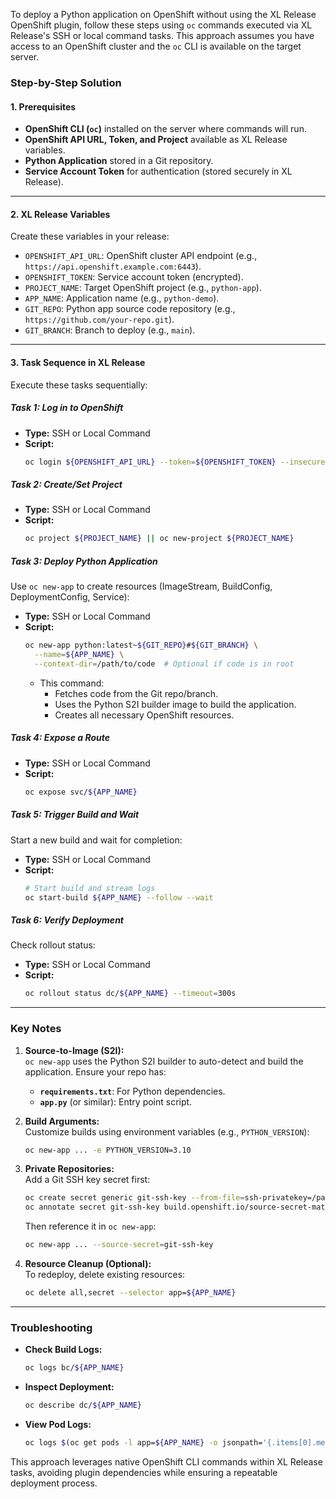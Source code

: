To deploy a Python application on OpenShift without using the XL Release OpenShift plugin, follow these steps using `oc` commands executed via XL Release's SSH or local command tasks. This approach assumes you have access to an OpenShift cluster and the `oc` CLI is available on the target server.

### **Step-by-Step Solution**
#### **1. Prerequisites**
- **OpenShift CLI (`oc`)** installed on the server where commands will run.
- **OpenShift API URL, Token, and Project** available as XL Release variables.
- **Python Application** stored in a Git repository.
- **Service Account Token** for authentication (stored securely in XL Release).

---

#### **2. XL Release Variables**
Create these variables in your release:
- `OPENSHIFT_API_URL`: OpenShift cluster API endpoint (e.g., `https://api.openshift.example.com:6443`).
- `OPENSHIFT_TOKEN`: Service account token (encrypted).
- `PROJECT_NAME`: Target OpenShift project (e.g., `python-app`).
- `APP_NAME`: Application name (e.g., `python-demo`).
- `GIT_REPO`: Python app source code repository (e.g., `https://github.com/your-repo.git`).
- `GIT_BRANCH`: Branch to deploy (e.g., `main`).

---

#### **3. Task Sequence in XL Release**
Execute these tasks sequentially:

##### **Task 1: Log in to OpenShift**
- **Type:** SSH or Local Command  
- **Script:**
  ```bash
  oc login ${OPENSHIFT_API_URL} --token=${OPENSHIFT_TOKEN} --insecure-skip-tls-verify
  ```

##### **Task 2: Create/Set Project**
- **Type:** SSH or Local Command  
- **Script:**
  ```bash
  oc project ${PROJECT_NAME} || oc new-project ${PROJECT_NAME}
  ```

##### **Task 3: Deploy Python Application**
Use `oc new-app` to create resources (ImageStream, BuildConfig, DeploymentConfig, Service):
- **Type:** SSH or Local Command  
- **Script:**
  ```bash
  oc new-app python:latest~${GIT_REPO}#${GIT_BRANCH} \
    --name=${APP_NAME} \
    --context-dir=/path/to/code  # Optional if code is in root
  ```
  - This command:
    - Fetches code from the Git repo/branch.
    - Uses the Python S2I builder image to build the application.
    - Creates all necessary OpenShift resources.

##### **Task 4: Expose a Route**
- **Type:** SSH or Local Command  
- **Script:**
  ```bash
  oc expose svc/${APP_NAME}
  ```

##### **Task 5: Trigger Build and Wait**
Start a new build and wait for completion:
- **Type:** SSH or Local Command  
- **Script:**
  ```bash
  # Start build and stream logs
  oc start-build ${APP_NAME} --follow --wait
  ```

##### **Task 6: Verify Deployment**
Check rollout status:
- **Type:** SSH or Local Command  
- **Script:**
  ```bash
  oc rollout status dc/${APP_NAME} --timeout=300s
  ```

---

### **Key Notes**
1. **Source-to-Image (S2I):**  
   `oc new-app` uses the Python S2I builder to auto-detect and build the application. Ensure your repo has:
   - **`requirements.txt`**: For Python dependencies.
   - **`app.py`** (or similar): Entry point script.

2. **Build Arguments:**  
   Customize builds using environment variables (e.g., `PYTHON_VERSION`):
   ```bash
   oc new-app ... -e PYTHON_VERSION=3.10
   ```

3. **Private Repositories:**  
   Add a Git SSH key secret first:
   ```bash
   oc create secret generic git-ssh-key --from-file=ssh-privatekey=/path/to/key
   oc annotate secret git-ssh-key build.openshift.io/source-secret-match-uri-1=git@github.com:*.git
   ```
   Then reference it in `oc new-app`:
   ```bash
   oc new-app ... --source-secret=git-ssh-key
   ```

4. **Resource Cleanup (Optional):**  
   To redeploy, delete existing resources:
   ```bash
   oc delete all,secret --selector app=${APP_NAME}
   ```

---

### **Troubleshooting**
- **Check Build Logs:**
  ```bash
  oc logs bc/${APP_NAME}
  ```
- **Inspect Deployment:**
  ```bash
  oc describe dc/${APP_NAME}
  ```
- **View Pod Logs:**
  ```bash
  oc logs $(oc get pods -l app=${APP_NAME} -o jsonpath='{.items[0].metadata.name}')
  ```

This approach leverages native OpenShift CLI commands within XL Release tasks, avoiding plugin dependencies while ensuring a repeatable deployment process.